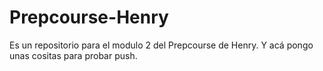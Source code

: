 # Prepcourse-Henry
Es un repositorio para el modulo 2 del Prepcourse de Henry.
Y acá pongo unas cositas para probar push.